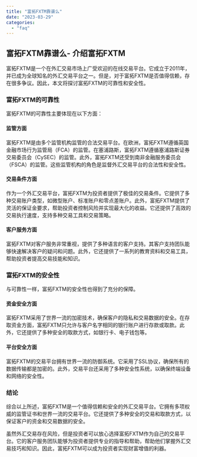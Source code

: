 ```yaml
---
title: "富拓FXTM靠谱么"
date: "2023-03-29"
categories: 
  - "faq"
---
```


## 富拓FXTM靠谱么- 介绍富拓FXTM

富拓FXTM是一个在外汇交易市场上广受欢迎的在线交易平台。它成立于2011年，并已成为全球知名的外汇交易平台之一。但是，对于富拓FXTM是否值得信赖，存在很多争议。因此，本文将探讨富拓FXTM的可靠性和安全性。

### 富拓FXTM的可靠性

富拓FXTM的可靠性主要体现在以下方面：

#### 监管方面

富拓FXTM是由多个监管机构监管的合法交易平台。在欧洲，富拓FXTM遵循英国金融市场行为监管局（FCA）的监管。在塞浦路斯，富拓FXTM遵循塞浦路斯证券交易委员会（CySEC）的监管。此外，富拓FXTM还受到南非金融服务委员会（FSCA）的监管。这些监管机构的角色是监督外汇交易平台的合法性和安全性。

#### 交易条件方面

作为一个外汇交易平台，富拓FXTM为投资者提供了极佳的交易条件。它提供了多种交易账户类型，如微型账户、标准账户和零点差账户。此外，富拓FXTM提供了灵活的保证金要求，帮助投资者控制风险并实现最大化的收益。它还提供了高效的交易执行速度，支持多种交易工具和交易策略。

#### 客户服务方面

富拓FXTM对客户服务非常重视，提供了多种语言的客户支持。其客户支持团队能够快速解决客户的疑问和问题。此外，它还提供了一系列的教育资料和交易工具，帮助投资者提高交易技能和知识。

### 富拓FXTM的安全性

与可靠性一样，富拓FXTM的安全性也得到了充分的保障。

#### 资金安全方面

富拓FXTM采用了世界一流的加密技术，确保客户的隐私和交易数据的安全。在存取资金方面，富拓FXTM只允许与客户名字相同的银行账户进行存款或取款。此外，它还提供了多种安全的取款方式，如银行卡、电子钱包等。

#### 平台安全方面

富拓FXTM的交易平台拥有世界一流的防御系统。它采用了SSL协议，确保所有的数据传输都是加密的。此外，交易平台还采用了多种安全性系统，以确保终端设备和网络的安全性。

### 结论

综合以上所述，富拓FXTM是一个值得信赖和安全的外汇交易平台。它拥有多项权威的监管证书和世界一流的交易平台。它还提供了多种安全的交易和取款方式，以保证客户的资金和交易数据的安全。

虽然外汇交易存在风险，但是投资者可以放心选择富拓FXTM作为自己的交易平台。它的客户服务团队能够为投资者提供专业的指导和帮助，帮助他们掌握外汇交易技巧和知识。因此，富拓FXTM可以成为投资者实现财富增值的利器。
